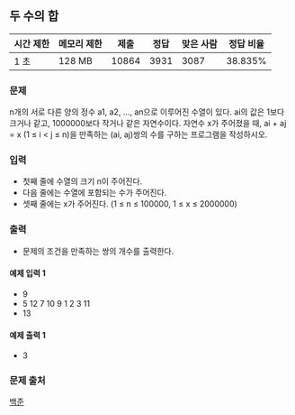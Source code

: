 ## 두 수의 합
 
|시간 제한|	메모리 제한|	제출|	정답|	맞은 사람|	정답 비율|
|---|---|---|---|---|---|
|1 초|	128 MB|	10864|	3931|	3087|	38.835%|

### 문제
n개의 서로 다른 양의 정수 a1, a2, ..., an으로 이루어진 수열이 있다. 
ai의 값은 1보다 크거나 같고, 1000000보다 작거나 같은 자연수이다. 
자연수 x가 주어졌을 때, ai + aj = x (1 ≤ i < j ≤ n)을 만족하는 (ai, aj)쌍의 수를 구하는 프로그램을 작성하시오.

### 입력
- 첫째 줄에 수열의 크기 n이 주어진다. 
- 다음 줄에는 수열에 포함되는 수가 주어진다. 
- 셋째 줄에는 x가 주어진다. (1 ≤ n ≤ 100000, 1 ≤ x ≤ 2000000)

### 출력
- 문제의 조건을 만족하는 쌍의 개수를 출력한다.

#### 예제 입력 1 
- 9
- 5 12 7 10 9 1 2 3 11
- 13

#### 예제 출력 1 
- 3

### 문제 출처
[백준](https://www.acmicpc.net/problem/3273)